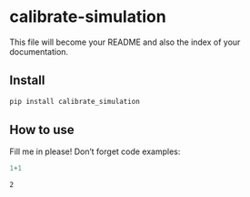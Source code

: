 calibrate-simulation
================

<!-- WARNING: THIS FILE WAS AUTOGENERATED! DO NOT EDIT! -->

This file will become your README and also the index of your
documentation.

## Install

``` sh
pip install calibrate_simulation
```

## How to use

Fill me in please! Don’t forget code examples:

``` python
1+1
```

    2
